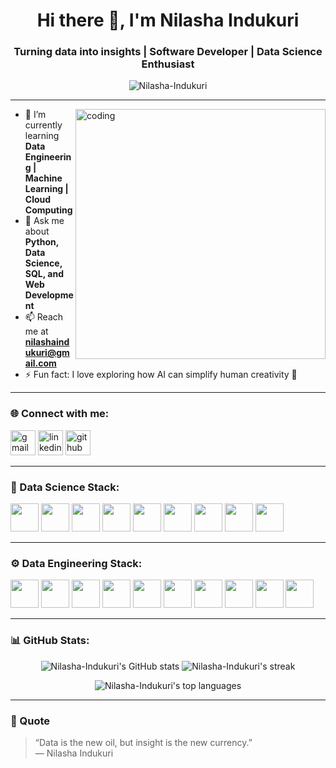 <h1 align="center">Hi there 👋, I'm Nilasha Indukuri</h1>
<h3 align="center">Turning data into insights | Software Developer | Data Science Enthusiast</h3>

<p align="center">
  <img src="https://komarev.com/ghpvc/?username=Nilasha-Indukuri&label=Profile%20views&color=ff69b4&style=flat" alt="Nilasha-Indukuri" />
</p>

---

<img align="right" alt="coding" width="400" src="https://cdn.dribbble.com/users/1162077/screenshots/3848914/programmer.gif">

- 🌱 I’m currently learning **Data Engineering | Machine Learning | Cloud Computing**
- 💬 Ask me about **Python, Data Science, SQL, and Web Development**
- 📫 Reach me at **nilashaindukuri@gmail.com**
- ⚡ Fun fact: I love exploring how AI can simplify human creativity 🎨  

---

### 🌐 Connect with me:
<p align="left">
  <a href="mailto:nilashaindukuri@gmail.com"><img src="https://cdn.jsdelivr.net/gh/devicons/devicon/icons/google/google-original.svg" alt="gmail" width="40" height="40"/></a>
  <a href="https://www.linkedin.com/in/nilashaindukuri"><img src="https://cdn.jsdelivr.net/gh/devicons/devicon/icons/linkedin/linkedin-original.svg" alt="linkedin" width="40" height="40"/></a>
  <a href="https://github.com/Nilasha-Indukuri"><img src="https://cdn.jsdelivr.net/gh/devicons/devicon/icons/github/github-original.svg" alt="github" width="40" height="40"/></a>
</p>

---

### 🧠 Data Science Stack:
<p align="left">
  <img src="https://cdn.jsdelivr.net/gh/devicons/devicon/icons/python/python-original.svg" width="45" height="45"/>
  <img src="https://cdn.jsdelivr.net/gh/devicons/devicon/icons/jupyter/jupyter-original.svg" width="45" height="45"/>
  <img src="https://cdn.jsdelivr.net/gh/devicons/devicon/icons/numpy/numpy-original.svg" width="45" height="45"/>
  <img src="https://cdn.jsdelivr.net/gh/devicons/devicon/icons/pandas/pandas-original.svg" width="45" height="45"/>
  <img src="https://cdn.jsdelivr.net/gh/devicons/devicon/icons/scikitlearn/scikitlearn-original.svg" width="45" height="45"/>
  <img src="https://cdn.jsdelivr.net/gh/devicons/devicon/icons/tensorflow/tensorflow-original.svg" width="45" height="45"/>
  <img src="https://cdn.jsdelivr.net/gh/devicons/devicon/icons/pytorch/pytorch-original.svg" width="45" height="45"/>
  <img src="https://cdn.jsdelivr.net/gh/devicons/devicon/icons/r/r-original.svg" width="45" height="45"/>
  <img src="https://cdn.jsdelivr.net/gh/devicons/devicon/icons/anaconda/anaconda-original.svg" width="45" height="45"/>
</p>

---

### ⚙️ Data Engineering Stack:
<p align="left">
  <img src="https://cdn.jsdelivr.net/gh/devicons/devicon/icons/mysql/mysql-original.svg" width="45" height="45"/>
  <img src="https://cdn.jsdelivr.net/gh/devicons/devicon/icons/postgresql/postgresql-original.svg" width="45" height="45"/>
  <img src="https://cdn.jsdelivr.net/gh/devicons/devicon/icons/mongodb/mongodb-original.svg" width="45" height="45"/>
  <img src="https://cdn.jsdelivr.net/gh/devicons/devicon/icons/apache/apache-original.svg" width="45" height="45"/>
  <img src="https://cdn.jsdelivr.net/gh/devicons/devicon/icons/hadoop/hadoop-original.svg" width="45" height="45"/>
  <img src="https://raw.githubusercontent.com/simple-icons/simple-icons/develop/icons/apacheairflow.svg" width="45" height="45"/>
  <img src="https://cdn.jsdelivr.net/gh/devicons/devicon/icons/aws/aws-original.svg" width="45" height="45"/>
  <img src="https://cdn.jsdelivr.net/gh/devicons/devicon/icons/docker/docker-original.svg" width="45" height="45"/>
  <img src="https://cdn.jsdelivr.net/gh/devicons/devicon/icons/git/git-original.svg" width="45" height="45"/>
  <img src="https://cdn.jsdelivr.net/gh/devicons/devicon/icons/linux/linux-original.svg" width="45" height="45"/>
</p>

---

### 📊 GitHub Stats:
<p align="center">
  <img src="https://github-readme-stats.vercel.app/api?username=Nilasha-Indukuri&show_icons=true&theme=radical&count_private=true" alt="Nilasha-Indukuri's GitHub stats" />
  <img src="https://github-readme-streak-stats.herokuapp.com/?user=Nilasha-Indukuri&theme=radical" alt="Nilasha-Indukuri's streak" />
</p>

<p align="center">
  <img src="https://github-readme-stats.vercel.app/api/top-langs/?username=Nilasha-Indukuri&layout=compact&theme=radical" alt="Nilasha-Indukuri's top languages" />
</p>

---

### 💬 Quote
> “Data is the new oil, but insight is the new currency.”  
> — Nilasha Indukuri

